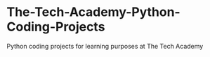 # The-Tech-Academy-Python-Coding-Projects
Python coding projects for learning purposes at The Tech Academy
